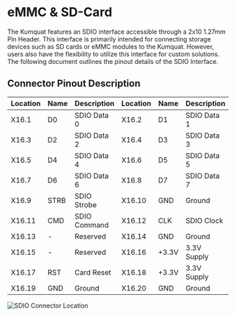 # eMMC & SD-Card

The Kumquat features an SDIO interface accessible through a 2x10 1.27mm Pin Header. This interface is primarily intended for connecting storage devices such as SD cards or eMMC modules to the Kumquat. However, users also have the flexibility to utilize this interface for custom solutions. The following document outlines the pinout details of the SDIO Interface.

## Connector Pinout Description

| Location | Name | Description  | Location | Name  | Description |
| -------- | ---- | ------------ | -------- | ----- | ----------- |
| X16.1    | D0   | SDIO Data 0  | X16.2    | D1    | SDIO Data 1 |
| X16.3    | D2   | SDIO Data 2  | X16.4    | D3    | SDIO Data 3 |
| X16.5    | D4   | SDIO Data 4  | X16.6    | D5    | SDIO Data 5 |
| X16.7    | D6   | SDIO Data 6  | X16.8    | D7    | SDIO Data 7 |
| X16.9    | STRB | SDIO Strobe  | X16.10   | GND   | Ground      |
| X16.11   | CMD  | SDIO Command | X16.12   | CLK   | SDIO Clock  |
| X16.13   | -    | Reserved     | X16.14   | GND   | Ground      |
| X16.15   | -    | Reserved     | X16.16   | +3.3V | 3.3V Supply |
| X16.17   | RST  | Card Reset   | X16.18   | +3.3V | 3.3V Supply |
| X16.19   | GND  | Ground       | X16.20   | GND   | Ground      |

![SDIO Connector Location](placeholder_image_link)